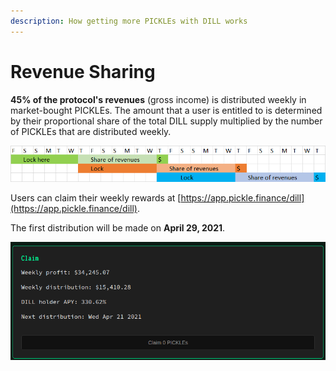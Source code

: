 ```yaml
---
description: How getting more PICKLEs with DILL works
---
```


# Revenue Sharing

**45% of the protocol's revenues** (gross income) is distributed weekly in market-bought PICKLEs. The amount that a user is entitled to is determined by their proportional share of the total DILL supply multiplied by the number of PICKLEs that are distributed weekly. &#x20;

![How-to locking and distribution works](<../../.gitbook/assets/image (42).png>)

Users can claim their weekly rewards at [https://app.pickle.finance/dill](https://app.pickle.finance/dill).

The first distribution will be made on **April 29, 2021**.&#x20;

![](<../../.gitbook/assets/image (29).png>)
